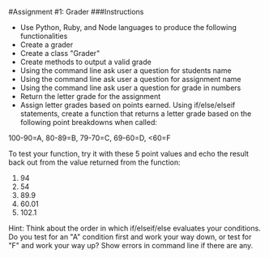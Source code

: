 #Assignment #1: Grader
###Instructions

- Use Python, Ruby, and Node languages to produce the following functionalities
- Create a grader
- Create a class "Grader"
- Create methods to output a valid grade
- Using the command line ask user a question for students name
- Using the command line ask user a question for assignment name
- Using the command line ask user a question for grade in numbers
- Return the letter grade for the assignment
- Assign letter grades based on points earned. Using if/else/elseif statements, create a function that returns a letter grade based on the following point breakdowns when called:


100-90=A, 80-89=B, 79-70=C, 69-60=D, <60=F

To test your function, try it with these 5 point values and echo the result back out from the value returned from the function:

1. 94
2. 54
3. 89.9
4. 60.01
5. 102.1


Hint: Think about the order in which if/elseif/else evaluates your conditions. Do you test for an "A" condition first and work your way down, or test for "F" and work your way up?
Show errors in command line if there are any.